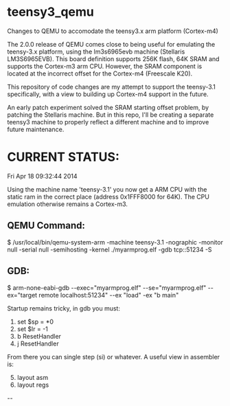 teensy3_qemu
============

Changes to QEMU to accomodate the teensy3.x arm platform (Cortex-m4)

The 2.0.0 release of QEMU comes close to being useful for emulating
the teensy-3.x platform, using the lm3s6965evb machine (Stellaris
LM3S6965EVB). This board definition supports 256K flash, 64K SRAM
and supports the Cortex-m3 arm CPU. However, the SRAM component is
located at the incorrect offset for the Cortex-m4 (Freescale K20).

This repository of code changes are my attempt to support the teensy-3.1
specifically, with a view to building up Cortex-m4 support in the
future.

An early patch experiment solved the SRAM starting offset problem, by
patching the Stellaris machine. But in this repo, I'll be creating a
separate teensy3 machine to properly reflect a different machine and to
improve future maintenance.

CURRENT STATUS:
======================================================================

Fri Apr 18 09:32:44 2014

Using the machine name 'teensy-3.1' you now get a ARM CPU with the
static ram in the correct place (address 0x1FFF8000 for 64K). The
CPU emulation otherwise remains a Cortex-m3.

QEMU Command:
-------------

$ /usr/local/bin/qemu-system-arm -machine teensy-3.1 -nographic -monitor null -serial null -semihosting -kernel ./myarmprog.elf -gdb tcp::51234 -S

GDB:
----

$ arm-none-eabi-gdb --exec="myarmprog.elf" --se="myarmprog.elf" --ex="target remote localhost:51234" --ex "load" -ex "b main"

Startup remains tricky, in gdb you must:

1.  set $sp = *0
2.  set $lr = -1
3.  b ResetHandler
4.  j ResetHandler

From there you can single step (si) or whatever. A useful view in
assembler is:

5. layout asm
6. layout regs

--
